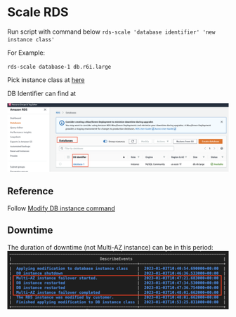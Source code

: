 # Scale RDS 
Run script with command below
`rds-scale 'database identifier' 'new instance class'`

For Example:

`rds-scale database-1 db.r6i.large`

Pick instance class at [here](https://docs.aws.amazon.com/AmazonRDS/latest/UserGuide/Concepts.DBInstanceClass.html)

DB Identifier can find at

![image](./images/dbidentifier.png)

## Reference
Follow [Modify DB instance command](https://docs.aws.amazon.com/cli/latest/reference/rds/modify-db-instance.html)

## Downtime

The duration of downtime (not Multi-AZ instance) can be in this period:
![downtime](./images/describe-events.png)